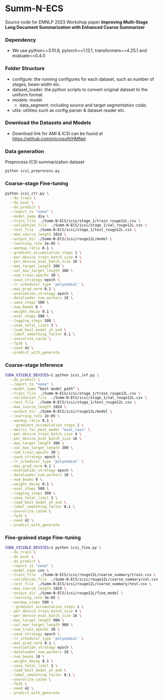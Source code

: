 # Summ-N-ECS
Source code for EMNLP 2023 Workshop paper **Improving Multi-Stage Long Document Summarization with Enhanced Coarse Summarizer**

### Dependency
- We use python==3.10.8, pytorch==1.13.1, transformers==4.25.1 and evaluate==0.4.0

### Folder Structure

- configure: the running configures for each dataset, such as number of stages, beam width etc.
- dataset_loader: the python scripts to convert original dataset to the uniform format.
- models: model
  - data_segment: including source and target segmentation code;
- utils: utilities such as config parser & dataset reader etc.

### Download the Datasets and Models
- Download link for AMI & ICSI can be found at https://github.com/microsoft/HMNet
 
### Data generation
Preprocess ICSI summarization dataset

```bash
python icsi_preprocess.py
```

### Coarse-stage Fine-tuning
```bash
python icsi_ctr.py \
  --do_train \
  --do_eval \
  --do_predict \
  --report_to "none" \
  --model_name dia \
  --train_file  ./Summ-N-ECS/icsi/stage_1/train_rouge12L.csv \
  --validation_file  ./Summ-N-ECS/icsi/stage_1/val_rouge12L.csv \
  --test_file  ./Summ-N-ECS/icsi/stage_1/test_rouge12L.csv \
  --max_source_length 1024 \
  --output_dir ./Summ-N-ECS/icsi/rouge12L/model \
  --learning_rate 2e-05 \
  --warmup_ratio 0.1 \
  --gradient_accumulation_steps 1 \
  --per_device_train_batch_size 4 \
  --per_device_eval_batch_size 16 \
  --max_target_length 300 \
  --val_max_target_length 300 \
  --num_train_epochs 30 \
  --save_strategy epoch \
  --lr_scheduler_type 'polynomial' \
  --max_grad_norm 0.1 \
  --evaluation_strategy epoch \
  --dataloader_num_workers 10 \
  --save_steps 500 \
  --num_beams 6 \
  --weight_decay 0.1 \
  --eval_steps 500 \
  --logging_steps 500 \
  --save_total_limit 3 \
  --load_best_model_at_end \
  --label_smoothing_factor 0.1 \
  --overwrite_cache \
  --fp16 \
  --seed 42 \
  --predict_with_generate 
```

### Coarse-stage Inference
```bash
CUDA_VISIBLE_DEVICES=1 python icsi_inf.py \
  --do_predict \
  --report_to "none" \
  --model_name “best model path” \
  --train_file  ./Summ-N-ECS/icsi/stage_1/train_rouge12L.csv \
  --validation_file  ./Summ-N-ECS/icsi/stage_1/val_rouge12L.csv \
  --test_file  ./Summ-N-ECS/icsi/stage_1/test_rouge12L.csv \
  --max_source_length 1024 \
  --output_dir ./Summ-N-ECS/icsi/rouge12L/model \
  --learning_rate 2e-05 \
  --warmup_ratio 0.1 \
   --gradient_accumulation_steps 1 \
  --metric_for_best_model "eval_loss" \
  --per_device_train_batch_size 4 \
  --per_device_eval_batch_size 16 \
  --max_target_length 300 \
  --val_max_target_length 300 \
  --num_train_epochs 30 \
  --save_strategy epoch \
  --lr_scheduler_type 'polynomial' \
  --max_grad_norm 0.1 \
  --evaluation_strategy epoch \
  --dataloader_num_workers 10 \
  --num_beams 6 \
  --weight_decay 0.1 \
  --eval_steps 500 \
  --logging_steps 500 \
  --save_total_limit 3 \
  --load_best_model_at_end \
  --label_smoothing_factor 0.1 \
  --overwrite_cache \
  --fp16 \
  --seed 42 \
  --predict_with_generate 
```


### Fine-grained stage Fine-tuning
```bash
CUDA_VISIBLE_DEVICES=1 python icsi_fine.py \
  --do_train \
  --do_eval \
  --do_predict \
  --report_to "none" \
  --model_name cnn \
  --train_file  ./Summ-N-ECS/icsi/rouge12L/coarse_summary/train.csv \
  --validation_file  ./Summ-N-ECS/icsi/rouge12L/coarse_summary/val.csv \
  --test_file  ./Summ-N-ECS/icsi/rouge12L/coarse_summary/test.csv \
  --max_source_length 1024 \
  --output_dir ./Summ-N-ECS/icsi/rouge12L/fine_model \
  --learning_rate 3e-05 \
  --warmup_steps 500 \
   --gradient_accumulation_steps 1 \
  --per_device_train_batch_size 4 \
  --per_device_eval_batch_size 16 \
  --max_target_length 900 \
  --val_max_target_length 900 \
  --num_train_epochs 30 \
  --save_strategy epoch \
  --lr_scheduler_type 'polynomial' \
  --max_grad_norm 0.1 \
  --evaluation_strategy epoch \
  --dataloader_num_workers 10 \
  --num_beams 10 \
  --weight_decay 0.1 \
  --save_total_limit 3 \
  --load_best_model_at_end \
  --label_smoothing_factor 0.1 \
  --overwrite_cache \
  --fp16 \
  --seed 42 \
  --predict_with_generate 
```

